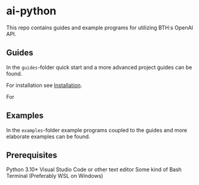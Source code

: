 # ai-python

This repo contains guides and example programs for utilizing BTH:s OpenAI API.

## Guides

In the `guides`-folder quick start and a more advanced project guides can be found.

For installation see [Installation](guides/installation.md).

For

## Examples

In the `examples`-folder example programs coupled to the guides and more elaborate examples can be found.

## Prerequisites

Python 3.10*
Visual Studio Code or other text editor
Some kind of Bash Terminal (Preferably WSL on Windows)
